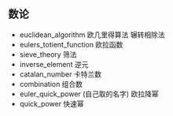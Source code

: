 ## 数论

- euclidean_algorithm 欧几里得算法 辗转相除法
- eulers_totient_function 欧拉函数
- sieve_theory 筛法
- inverse_element 逆元
- catalan_number 卡特兰数
- combination 组合数
- euler_quick_power (自己取的名字) 欧拉降幂
- quick_power 快速幂